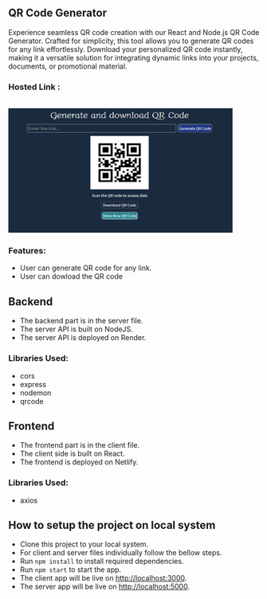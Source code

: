 ## QR Code Generator 

Experience seamless QR code creation with our React and Node.js QR Code Generator. Crafted for simplicity, this tool allows you to generate QR codes for any link effortlessly. Download your personalized QR code instantly, making it a versatile solution for integrating dynamic links into your projects, documents, or promotional material.


### Hosted Link : 
<br/>

<img src="./image/QR.png"  width="450" height="250" >


### Features:
- User can generate QR code for any link.
- User can dowload the QR code

## Backend 
- The backend part is in the server file.
- The server API is built on NodeJS.
- The server API is deployed on Render.

### Libraries Used:
- cors
- express
- nodemon
- qrcode


## Frontend
- The frontend part is in the client file.
- The client side is built on React.
- The frontend is deployed on Netlify.

### Libraries Used:
- axios

## How to setup the project on local system
- Clone this project to your local system.
- For client and server files individually follow the bellow steps.
- Run `npm install` to install required dependencies.
- Run `npm start` to start the app.
- The client app will be live on [http://localhost:3000](http://localhost:3000).
- The server app will be live on [http://localhost:5000](http://localhost:5000).